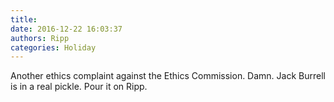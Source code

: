 ```yaml
---
title: 
date: 2016-12-22 16:03:37
authors: Ripp
categories: Holiday
---
```


 Another ethics complaint against the Ethics Commission.
Damn.
Jack Burrell is in a real pickle. Pour it on Ripp.